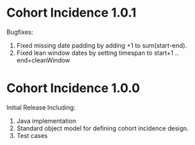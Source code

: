 Cohort Incidence 1.0.1
===========

Bugfixes:

1. Fixed missing date padding by adding +1 to sum(start-end).
2. Fixed lean window dates by setting timespan to start+1 .. end+cleanWindow


Cohort Incidence 1.0.0
===========

Initial Release Including:

1. Java implementation 
2. Standard object model for defining cohort incidence design.
3. Test cases

